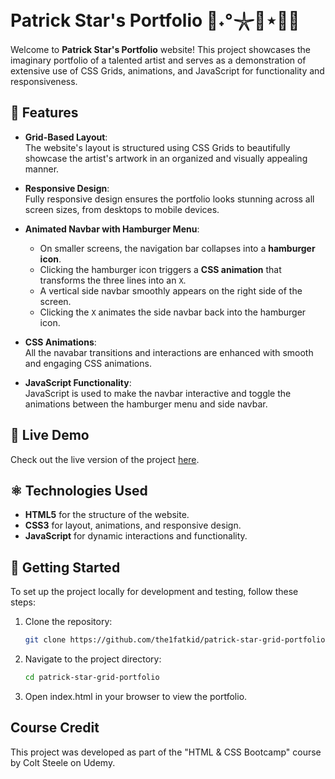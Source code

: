 # Patrick Star's Portfolio 🪸˖°𓇼🌊⋆🐚🫧

Welcome to **Patrick Star's Portfolio** website! This project showcases the imaginary portfolio of a talented artist and serves as a demonstration of extensive use of CSS Grids, animations, and JavaScript for functionality and responsiveness.

## 🤖 Features

- **Grid-Based Layout**:  
  The website's layout is structured using CSS Grids to beautifully showcase the artist's artwork in an organized and visually appealing manner.

- **Responsive Design**:  
  Fully responsive design ensures the portfolio looks stunning across all screen sizes, from desktops to mobile devices.

- **Animated Navbar with Hamburger Menu**:  
  - On smaller screens, the navigation bar collapses into a **hamburger icon**.  
  - Clicking the hamburger icon triggers a **CSS animation** that transforms the three lines into an `X`.  
  - A vertical side navbar smoothly appears on the right side of the screen.  
  - Clicking the `X` animates the side navbar back into the hamburger icon.

- **CSS Animations**:  
  All the navabar transitions and interactions are enhanced with smooth and engaging CSS animations.

- **JavaScript Functionality**:  
  JavaScript is used to make the navbar interactive and toggle the animations between the hamburger menu and side navbar.

## 🎥 Live Demo  

Check out the live version of the project [here](https://the1fatkid.github.io/patrick-star-grid-portfolio/).

## ⚛️ Technologies Used

- **HTML5** for the structure of the website.
- **CSS3** for layout, animations, and responsive design.
- **JavaScript** for dynamic interactions and functionality.

## 🚀 Getting Started
To set up the project locally for development and testing, follow these steps:

1. Clone the repository:
   ```bash
   git clone https://github.com/the1fatkid/patrick-star-grid-portfolio.git
   ```
2. Navigate to the project directory:
   ```bash
   cd patrick-star-grid-portfolio
   ```
3. Open index.html in your browser to view the portfolio.
   
## Course Credit
This project was developed as part of the "HTML & CSS Bootcamp" course by Colt Steele on Udemy.
